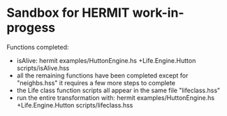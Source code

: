 Sandbox for HERMIT work-in-progess
==================================

Functions completed:

 * isAlive: hermit examples/HuttonEngine.hs +Life.Engine.Hutton scripts/isAlive.hss
 * all the remaining functions have been completed except for "neighbs.hss" it requires a few more steps to complete
 * the Life class function scripts all appear in the same file "lifeclass.hss"
 * run the entire transformation with:
	hermit examples/HuttonEngine.hs +Life.Engine.Hutton scripts/lifeclass.hss

